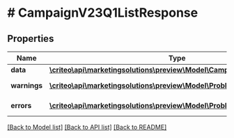 # # CampaignV23Q1ListResponse

## Properties

Name | Type | Description | Notes
------------ | ------------- | ------------- | -------------
**data** | [**\criteo\api\marketingsolutions\preview\Model\CampaignV23Q1Resource[]**](CampaignV23Q1Resource.md) |  | [optional]
**warnings** | [**\criteo\api\marketingsolutions\preview\Model\ProblemDetails[]**](ProblemDetails.md) |  | [optional] [readonly]
**errors** | [**\criteo\api\marketingsolutions\preview\Model\ProblemDetails[]**](ProblemDetails.md) |  | [optional] [readonly]

[[Back to Model list]](../../README.md#models) [[Back to API list]](../../README.md#endpoints) [[Back to README]](../../README.md)
